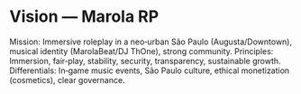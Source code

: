# Vision — Marola RP
Mission: Immersive roleplay in a neo‑urban São Paulo (Augusta/Downtown), musical identity (MarolaBeat/DJ ThOne), strong community.
Principles: Immersion, fair‑play, stability, security, transparency, sustainable growth.
Differentials: In‑game music events, São Paulo culture, ethical monetization (cosmetics), clear governance.
